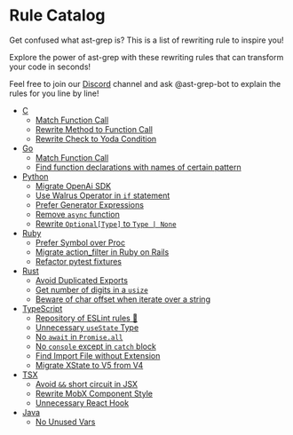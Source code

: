 # Rule Catalog

Get confused what ast-grep is? This is a list of rewriting rule to inspire you!

Explore the power of ast-grep with these rewriting rules that can transform your code in seconds!

Feel free to join our [Discord](https://discord.gg/4YZjf6htSQ) channel and ask @ast-grep-bot to explain the rules for you line by line!

* [C](/catalog/c/)
  * [Match Function Call](/catalog/c/#match-function-call)
  * [Rewrite Method to Function Call](/catalog/c/#rewrite-method-to-function-call)
  * [Rewrite Check to Yoda Condition](/catalog/c/#rewrite-check-to-yoda-condition)
* [Go](/catalog/go/)
  * [Match Function Call](/catalog/go/#match-function-call)
  * [Find function declarations with names of certain pattern](/catalog/go/#find-function-declarations-with-names-of-certain-pattern)
* [Python](/catalog/python/)
  * [Migrate OpenAi SDK](/catalog/python/#migrate-openai-sdk)
  * [Use Walrus Operator in `if` statement](/catalog/python/#use-walrus-operator-in-if-statement)
  * [Prefer Generator Expressions](/catalog/python/#prefer-generator-expressions)
  * [Remove `async` function](/catalog/python/#remove-async-function)
  * [Rewrite `Optional[Type]` to `Type | None`](/catalog/python/#rewrite-optional-type-to-type-none)
* [Ruby](/catalog/ruby/)
  * [Prefer Symbol over Proc](/catalog/ruby/#prefer-symbol-over-proc)
  * [Migrate action_filter in Ruby on Rails](/catalog/ruby/#migrate-action-filter-in-ruby-on-rails)
  * [Refactor pytest fixtures](/catalog/python/#refactor-pytest-fixtures)
* [Rust](/catalog/rust/)
  * [Avoid Duplicated Exports](/catalog/rust/#avoid-duplicated-exports)
  * [Get number of digits in a `usize`](/catalog/rust/#get-number-of-digits-in-a-usize)
  * [Beware of char offset when iterate over a string](/catalog/rust/#beware-of-char-offset-when-iterate-over-a-string)
* [TypeScript](/catalog/typescript/)
  * [Repository of ESLint rules 🔗](https://github.com/ast-grep/eslint/)
  * [Unnecessary `useState` Type](/catalog/typescript/#unnecessary-usestate-type)
  * [No `await` in `Promise.all`](/catalog/typescript/#no-await-in-promise-all-array)
  * [No `console` except in `catch` block](/catalog/typescript/#no-console-except-in-catch-block)
  * [Find Import File without Extension](/catalog/typescript/#find-import-file-without-extension)
  * [Migrate XState to V5 from V4](/catalog/typescript/#migrate-xstate-to-v5-from-v4)
* [TSX](/catalog/tsx/)
  * [Avoid `&&` short circuit in JSX](/catalog/tsx/#avoid-short-circuit-in-jsx)
  * [Rewrite MobX Component Style](/catalog/tsx/#rewrite-mobx-component-style)
  * [Unnecessary React Hook](/catalog/tsx/#avoid-unnecessary-react-hook)
* [Java](/catalog/java/)
  * [No Unused Vars](/catalog/java/#no-unused-vars)